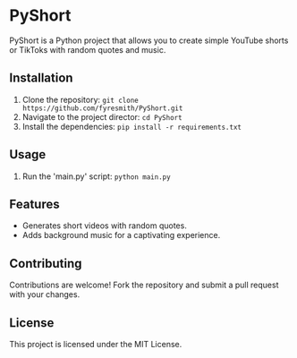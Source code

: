 # PyShort
PyShort is a Python project that allows you to create simple YouTube shorts or TikToks with random quotes and music.

## Installation
1. Clone the repository:
  `git clone https://github.com/fyresmith/PyShort.git`
2. Navigate to the project director:
   `cd PyShort`
3. Install the dependencies:
   `pip install -r requirements.txt`

## Usage
1. Run the 'main.py' script:
   `python main.py`

## Features
- Generates short videos with random quotes.
- Adds background music for a captivating experience.

## Contributing
Contributions are welcome! Fork the repository and submit a pull request with your changes.

## License
This project is licensed under the MIT License.
